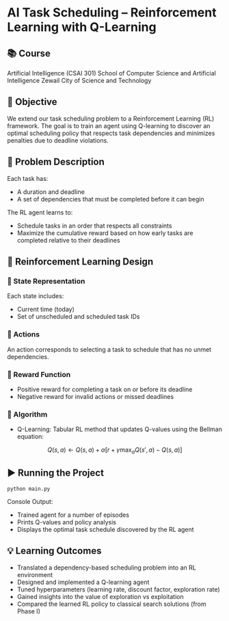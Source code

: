 # AI Task Scheduling – Reinforcement Learning with Q-Learning

## 📚 Course
Artificial Intelligence (CSAI 301)
School of Computer Science and Artificial Intelligence
Zewail City of Science and Technology

## 📌 Objective
We extend our task scheduling problem to a Reinforcement Learning (RL) framework. The goal is to train an agent using Q-learning to discover an optimal scheduling policy that respects task dependencies and minimizes penalties due to deadline violations.

## 🧠 Problem Description

Each task has:
 - A duration and deadline
 - A set of dependencies that must be completed before it can begin

The RL agent learns to:
 - Schedule tasks in an order that respects all constraints
 - Maximize the cumulative reward based on how early tasks are completed relative to their deadlines


## 🤖 Reinforcement Learning Design

### 📌 State Representation

Each state includes:
 - Current time (today)
 - Set of unscheduled and scheduled task IDs

### 📌 Actions
An action corresponds to selecting a task to schedule that has no unmet dependencies.

### 📌 Reward Function
 - Positive reward for completing a task on or before its deadline
 - Negative reward for invalid actions or missed deadlines

### 📌 Algorithm
 - Q-Learning: Tabular RL method that updates Q-values using the Bellman equation:

$$
Q(s,a) \leftarrow Q(s,a) + \alpha \left[ r + \gamma \max_a Q(s', a) - Q(s,a) \right]
$$



## ▶️ Running the Project
```
python main.py
```
Console Output:
 - Trained agent for a number of episodes
 - Prints Q-values and policy analysis
 - Displays the optimal task schedule discovered by the RL agent

## 💡 Learning Outcomes
 - Translated a dependency-based scheduling problem into an RL environment
 - Designed and implemented a Q-learning agent
 - Tuned hyperparameters (learning rate, discount factor, exploration rate)
 - Gained insights into the value of exploration vs exploitation
 - Compared the learned RL policy to classical search solutions (from Phase I)
